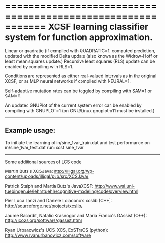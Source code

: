 ===========================================================
XCSF learning classifier system for function approximation.
===========================================================

Linear or quadratic (if compiled with QUADRATIC=1) computed prediction, updated
with the modified Delta update (also known as the Widrow-Hoff or least mean
squares update.) Recursive least squares (RLS) update can be enabled by
compiling with RLS=1.

Conditions are represented as either real-valued intervals as in the original
XCSF, or as MLP neural networks if compiled with NEURAL=1.  

Self-adaptive mutation rates can be toggled by compiling with SAM=1 or SAM=0.

An updated GNUPlot of the current system error can be enabled by compiling with
GNUPLOT=1 (on GNU/Linux gnuplot-x11 must be installed.)

--------------
Example usage:
--------------
To initiate the learning of in/sine_1var_train.dat and test performance on
in/sine_1var_test.dat run: xcsf sine_1var

------------------------------------------------------------------------------
Some additional sources of LCS code:

Martin Butz's XCSJava:
http://illigal.org/wp-content/uploads/illigal/pub/src/XCSJava/

Patrick Stalph and Martin Butz's JavaXCSF:
http://www.wsi.uni-tuebingen.de/lehrstuehle/cognitive-modeling/code/overview.html

Pier Luca Lanzi and Daniele Loiacono's xcslib (C++):
http://sourceforge.net/projects/xcslib/

Jaume Bacardit, Natalio Krasnogor and Maria Franco's GAssist (C++):
http://ico2s.org/software/gassist.html

Ryan Urbanowicz's UCS, XCS, ExSTraCS (python):
http://www.ryanurbanowicz.com/software
